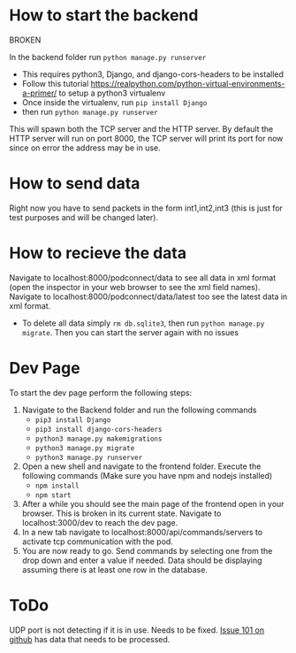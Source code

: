 # How to start the backend
BROKEN

In the backend folder run `python manage.py runserver`
* This requires python3, Django, and django-cors-headers to be installed
* Follow this tutorial https://realpython.com/python-virtual-environments-a-primer/ to setup a python3 virtualenv
* Once inside the virtualenv, run `pip install Django`
* then run `python manage.py runserver`

This will spawn both the TCP server and the HTTP server.
By default the HTTP server will run on port 8000, the TCP server will print its port for now since on error the address may be in use.


# How to send data
Right now you have to send packets in the form int1,int2,int3 (this is just for test purposes and will be changed later).

# How to recieve the data
Navigate to localhost:8000/podconnect/data to see all data in xml format (open the inspector in your web browser to see the xml field names).
Navigate to localhost:8000/podconnect/data/latest too see the latest data in xml format.
* To delete all data simply `rm db.sqlite3`, then run `python manage.py migrate`. Then you can start the server again with no issues

# Dev Page
To start the dev page perform the following steps:
1. Navigate to the Backend folder and run the following commands
    * `pip3 install Django`
    * `pip3 install django-cors-headers`
    * `python3 manage.py makemigrations`
    * `python3 manage.py migrate`
    * `python3 manage.py runserver`
2. Open a new shell and navigate to the frontend folder. Execute the following commands (Make sure you have npm and nodejs installed)
    * `npm install`
    * `npm start`
3. After a while you should see the main page of the frontend open in your browser. This is broken in its current state. Navigate to localhost:3000/dev to reach the dev page.
4. In a new tab navigate to localhost:8000/api/commands/servers to activate tcp communication with the pod.
5. You are now ready to go. Send commands by selecting one from the drop down and enter a value if needed. Data should be displaying assuming there is at least one row in the database.

# ToDo
UDP port is not detecting if it is in use. Needs to be fixed.
[Issue 101 on github](https://github.com/IlliniHyperloopComputing/Pod/issues/101) has data that needs to be processed.